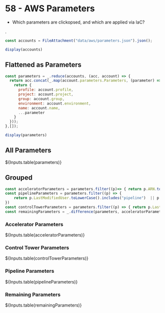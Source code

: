 # 58 - AWS Parameters

<div class="note" label="Questions">

- Which parameters are clickopsed, and which are applied via IaC?

</div>

.

```js
const accounts = FileAttachment("data/aws/parameters.json").json();
```

```js
display(accounts)
```


## Flattened as Parameters

```js
const parameters = _.reduce(accounts, (acc, account) => {
  return acc.concat(_.map(account.parameters.Parameters, (parameter) => {
    return {
      profile: account.profile,
      project: account.project,
      group: account.group,
      environment: account.environment,
      name: account.name,
      ...parameter
    }
  }));
},[]);
```

```js
display(parameters)
```

## All Parameters

<div class="card" style="padding: 0;">
${Inputs.table(parameters)}
</div>


## Grouped
```js
const acceleratorParameters = parameters.filter((p)=> { return p.ARN.toLowerCase().includes("accelerator")})
const pipelineParameters = parameters.filter((p) => { 
    return p.LastModifiedUser.toLowerCase().includes("pipeline")  || p.LastModifiedUser.toLowerCase().includes("deployrole")
})
const controlTowerParameters = parameters.filter((p) => { return p.LastModifiedUser.toLowerCase().includes("controltower")})
const remainingParameters = _.difference(parameters, acceleratorParameters.concat(pipelineParameters, controlTowerParameters));
```

### Accelerator Parameters
<div class="card" style="padding: 0;">
${Inputs.table(acceleratorParameters)}
</div>

### Control Tower Parameters
<div class="card" style="padding: 0;">
${Inputs.table(controlTowerParameters)}
</div>

### Pipeline Parameters
<div class="card" style="padding: 0;">
${Inputs.table(pipelineParameters)}
</div>

### Remaining Parameters
<div class="card" style="padding: 0;">
${Inputs.table(remainingParameters)}
</div>
